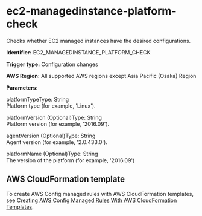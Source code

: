 # ec2\-managedinstance\-platform\-check<a name="ec2-managedinstance-platform-check"></a>

Checks whether EC2 managed instances have the desired configurations\. 

**Identifier:** EC2\_MANAGEDINSTANCE\_PLATFORM\_CHECK

**Trigger type:** Configuration changes

**AWS Region:** All supported AWS regions except Asia Pacific \(Osaka\) Region

**Parameters:**

platformTypeType: String  
Platform type \(for example, 'Linux'\)\.

platformVersion \(Optional\)Type: String  
Platform version \(for example, '2016\.09'\)\.

agentVersion \(Optional\)Type: String  
Agent version \(for example, '2\.0\.433\.0'\)\.

platformName \(Optional\)Type: String  
The version of the platform \(for example, '2016\.09'\)

## AWS CloudFormation template<a name="w29aac11c33c17b7d155c15"></a>

To create AWS Config managed rules with AWS CloudFormation templates, see [Creating AWS Config Managed Rules With AWS CloudFormation Templates](aws-config-managed-rules-cloudformation-templates.md)\.